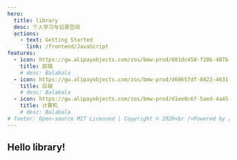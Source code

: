 ```yaml
---
hero:
  title: library
  desc: 个人学习与记录空间
  actions:
    - text: Getting Started
      link: /frontend/JavaScript
features:
  - icon: https://gw.alipayobjects.com/zos/bmw-prod/881dc458-f20b-407b-947a-95104b5ec82b/k79dm8ih_w144_h144.png
    title: 前端
    # desc: Balabala
  - icon: https://gw.alipayobjects.com/zos/bmw-prod/d60657df-0822-4631-9d7c-e7a869c2f21c/k79dmz3q_w126_h126.png
    title: 后端
    # desc: Balabala
  - icon: https://gw.alipayobjects.com/zos/bmw-prod/d1ee0c6f-5aed-4a45-a507-339a4bfe076c/k7bjsocq_w144_h144.png
    title: 计算机
    # desc: Balabala
# footer: Open-source MIT Licensed | Copyright © 2020<br />Powered by [dumi](https://d.umijs.org)
---
```


## Hello library!
